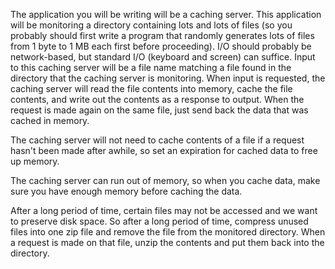 

The application you will be writing will be a caching server. This application will be monitoring a directory containing lots and lots of files (so you probably should first write a program that randomly generates lots of files from 1 byte to 1 MB each first before proceeding). I/O should probably be network-based, but standard I/O (keyboard and screen) can suffice. Input to this caching server will be a file name matching a file found in the directory that the caching server is monitoring. When input is requested, the caching server will read the file contents into memory, cache the file contents, and write out the contents as a response to output. When the request is made again on the same file, just send back the data that was cached in memory.

The caching server will not need to cache contents of a file if a request hasn't been made after awhile, so set an expiration for cached data to free up memory.

The caching server can run out of memory, so when you cache data, make sure you have enough memory before caching the data.

After a long period of time, certain files may not be accessed and we want to preserve disk space. So after a long period of time, compress unused files into one zip file and remove the file from the monitored directory. When a request is made on that file, unzip the contents and put them back into the directory.

